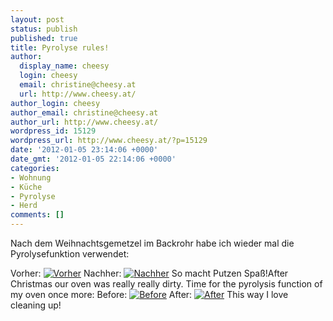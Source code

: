 ```yaml
---
layout: post
status: publish
published: true
title: Pyrolyse rules!
author:
  display_name: cheesy
  login: cheesy
  email: christine@cheesy.at
  url: http://www.cheesy.at/
author_login: cheesy
author_email: christine@cheesy.at
author_url: http://www.cheesy.at/
wordpress_id: 15129
wordpress_url: http://www.cheesy.at/?p=15129
date: '2012-01-05 23:14:06 +0000'
date_gmt: '2012-01-05 22:14:06 +0000'
categories:
- Wohnung
- Küche
- Pyrolyse
- Herd
comments: []
---
```

<!--:de-->Nach dem Weihnachtsgemetzel im Backrohr habe ich wieder mal die Pyrolysefunktion verwendet:
Vorher:
[![](http://www.cheesy.at/wp-content/uploads/2012-01-05-before-300x225.jpg "Vorher")](http://www.cheesy.at/wp-content/uploads/2012-01-05-before.jpg)
Nachher:
[![](http://www.cheesy.at/wp-content/uploads/2012-01-05-after-300x221.jpg "Nachher")](http://www.cheesy.at/wp-content/uploads/2012-01-05-after.jpg)
So macht Putzen Spaß!<!--:--><!--:en-->After Christmas our oven was really really dirty. Time for the pyrolysis function of my oven once more:
Before:
[![](http://www.cheesy.at/wp-content/uploads/2012-01-05-before-300x225.jpg "Before")](http://www.cheesy.at/wp-content/uploads/2012-01-05-before.jpg)
After:
[![](http://www.cheesy.at/wp-content/uploads/2012-01-05-after-300x221.jpg "After")](http://www.cheesy.at/wp-content/uploads/2012-01-05-after.jpg)
This way I love cleaning up!<!--:-->
